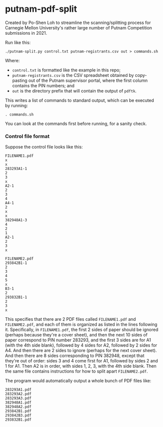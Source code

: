 # putnam-pdf-split

Created by Po-Shen Loh to streamline the scanning/splitting process for
Carnegie Mellon University's rather large number of Putnam Competition
submissions in 2021.

Run like this:

```
./putnam-split.py control.txt putnam-registrants.csv out > commands.sh
```

Where:

* `control.txt` is formatted like the example in this repo;
* `putnam-registrants.csv` is the CSV spreadsheet obtained by copy-pasting
  out of the Putnam supervisor portal, where the first column contains the
  PIN numbers; and
* `out` is the directory prefix that will contain the output of `pdftk`.

This writes a list of commands to standard output, which can be executed by
running:

```
. commands.sh
```

You can look at the commands first before running, for a sanity check.

### Control file format

Suppose the control file looks like this:

```
FILENAME1.pdf
x
x
283293A1-1
2
3
x
A2-1
2
3
4
A4-1
2
x
x
382948A1-3
4
2
1
A2-1
2
3
x

FILENAME2.pdf
293842B1-1
2
3
4
5
x
B3-1
2
293832B1-1
2
3
x
```

This specifies that there are 2 PDF files called `FILENAME1.pdf` and
`FILENAME2.pdf`, and each of them is organized as listed in the lines
following it. Specifically, in `FILENAME1.pdf`, the first 2 sides of paper
should be ignored (perhaps because they're a cover sheet), and then the
next 10 sides of paper correspond to PIN number 283293, and the first 3
sides are for A1 (with the 4th side blank), followed by 4 sides for A2,
followed by 2 sides for A4. And then there are 2 sides to ignore (perhaps
for the next cover sheet). And then there are 8 sides corresponding to PIN
382948, except that they're out of order: sides 3 and 4 come first for A1,
followed by sides 2 and 1 for A1. Then A2 is in order, with sides 1, 2, 3,
with the 4th side blank.  Then the same file contains instructions for how
to split apart `FILENAME2.pdf`.

The program would automatically output a whole bunch of PDF files like:

```
283293A1.pdf
283293A2.pdf
283293A3.pdf
382948A1.pdf
382948A2.pdf
293842B1.pdf
293842B3.pdf
293832B1.pdf
```
